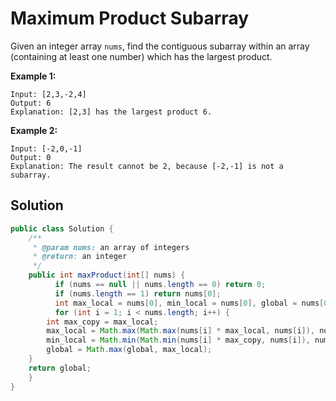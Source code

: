 # Maximum Product Subarray

Given an integer array `nums`, find the contiguous subarray within an array \(containing at least one number\) which has the largest product.

**Example 1:**

```text
Input: [2,3,-2,4]
Output: 6
Explanation: [2,3] has the largest product 6.
```

**Example 2:**

```text
Input: [-2,0,-1]
Output: 0
Explanation: The result cannot be 2, because [-2,-1] is not a subarray.
```

## Solution

```java
public class Solution {
    /**
     * @param nums: an array of integers
     * @return: an integer
     */
    public int maxProduct(int[] nums) {
          if (nums == null || nums.length == 0) return 0;
          if (nums.length == 1) return nums[0];
          int max_local = nums[0], min_local = nums[0], global = nums[0];
          for (int i = 1; i < nums.length; i++) {
		int max_copy = max_local;
		max_local = Math.max(Math.max(nums[i] * max_local, nums[i]), nums[i] * min_local);
		min_local = Math.min(Math.min(nums[i] * max_copy, nums[i]), nums[i] * min_local);
		global = Math.max(global, max_local);
	}
	return global;
    }
}

```

